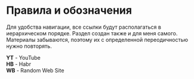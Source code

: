 # Правила и обозначения

Для удобства навигации, все ссылки будут располагаться в иерархическом порядке. Раздел создан также и для меня самого. Материалы забываются, поэтому их с определенной переодичностью нужно повторять.

**YT** - YouTube<br>
**HB** - Habr<br>
**WB** - Random Web Site<br>